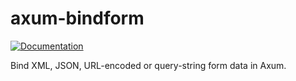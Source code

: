 # axum-bindform

[![Documentation](https://docs.rs/axum-bindform/badge.svg)](https://docs.rs/axum-bindform)

Bind XML, JSON, URL-encoded or query-string form data in Axum.